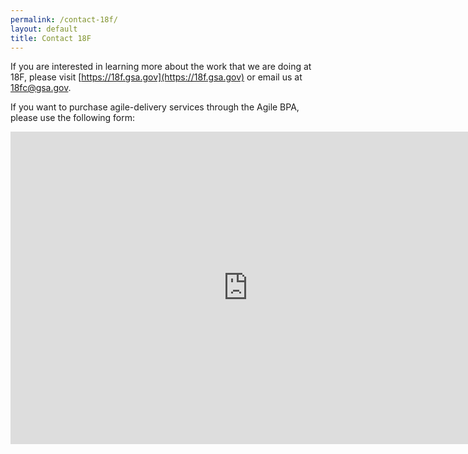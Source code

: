 ```yaml
---
permalink: /contact-18f/
layout: default
title: Contact 18F
---
```


If you are interested in learning more about the work that we are doing at 18F, please visit [https://18f.gsa.gov](https://18f.gsa.gov) or email us at [18fc@gsa.gov](mailto:18fc@gsa.gov).

If you want to purchase agile-delivery services through the Agile BPA, please use the following form:

<iframe src="https://docs.google.com/forms/d/1w0eSRMWwgwsi-7OYmBAVkOmQnhzXbQRU6JGXUd6Xrps/viewform?embedded=true" width="760" height="500" frameborder="0" marginheight="0" marginwidth="0">Loading...</iframe>